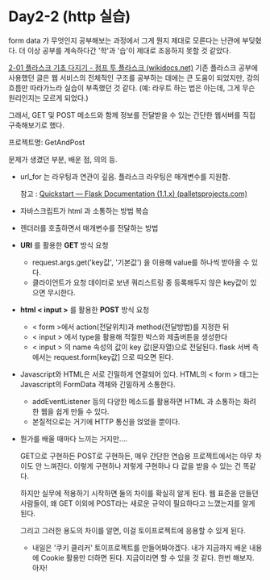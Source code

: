 # Day2-2 (http 실습)

form data 가 무엇인지 공부해보는 과정에서 그게 뭔지 제대로 모른다는 난관에 부딪혔다. 더 이상 공부를 계속하다간 '학'과 '습'이 제대로 조응하지 못할 것 같았다.

[2-01 플라스크 기초 다지기 - 점프 투 플라스크 (wikidocs.net)](https://wikidocs.net/81044) 기존 플라스크 공부에 사용했던 글은 웹 서비스의 전체적인 구조를 공부하는 데에는 큰 도움이 되었지만, 강의 흐름만 따라가느라 실습이 부족했던 것 같다. (예: 라우트 하는 법은 아는데, 그게 무슨 원리인지는 모르게 되었다.)

그래서, GET 및 POST 메소드와 함께 정보를 전달받을 수 있는 간단한 웹서버를 직접 구축해보기로 했다.

프로젝트명: GetAndPost



문제가 생겼던 부분, 배운 점, 의의 등.

- url_for 는 라우팅과 연관이 깊음. 플라스크 라우팅은 매개변수를 지원함.

  참고 : [Quickstart — Flask Documentation (1.1.x) (palletsprojects.com)](https://flask.palletsprojects.com/en/1.1.x/quickstart/#url-building)

- 자바스크립트가 html 과 소통하는 방법 복습

- 렌더러를 호출하면서 매개변수를 전달하는 방법

- __URI__ 를 활용한 __GET__ 방식 요청

  + request.args.get('key값', '기본값') 을 이용해 value를 하나씩 받아올 수 있다.
  + 클라이언트가 요청 데이터로 보낸 쿼리스트링 중 등록해두지 않은 key값이 있으면 무시한다.

- __html < input >__ 를 활용한 __POST__ 방식 요청

  + < form >에서 action(전달위치)과 method(전달방법)를 지정한 뒤
  + < input > 에서 type을 활용해 적절한 박스와 제출버튼을 생성한다
  + < input > 의 name 속성의 값이 key 값(문자열)으로 전달된다. flask 서버 측에서는 request.form[key값] 으로 따오면 된다.

- Javascript와 HTML은 서로 긴밀하게 연결되어 있다. HTML의 < form > 태그는  Javascript의 FormData 객체와 긴밀하게 소통한다. 

  + addEventListener 등의 다양한 메소드를 활용하면 HTML 과 소통하는 화려한 웹을 쉽게 만들 수 있다.
  + 본질적으로는 거기에 HTTP 통신을 얹었을 뿐이다.

- 뭔가를 배울 때마다 느끼는 거지만....

  GET으로 구현하든 POST로 구현하든, 매우 간단한 연습용 프로젝트에서는 아무 차이도 안 느껴진다. 이렇게 구현하나 저렇게 구현하나 다 값을 받을 수 있는 건 똑같다.

  하지만 실무에 적용하기 시작하면 둘의 차이를 확실히 알게 된다. 웹 표준을 만들던 사람들이, 왜 GET 이외에 POST라는 새로운 규약이 필요하다고 느꼈는지를 알게 된다.

  그리고 그러한 용도의 차이를 알면, 이걸 토이프로젝트에 응용할 수 있게 된다.

  + 내일은 '쿠키 클리커' 토이프로젝트를 만들어봐야겠다. 내가 지금까지 배운 내용에 Cookie 활용만 더하면 된다. 지금이라면 할 수 있을 것 같다. 한번 해보자. 아자!

